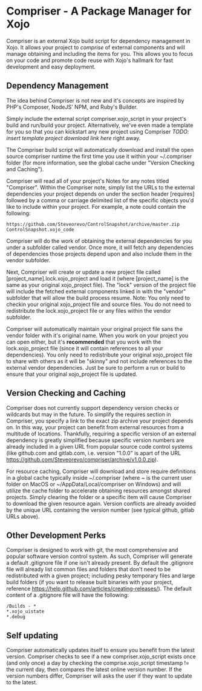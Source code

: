 # Compriser - A Package Manager for Xojo
Compriser is an external Xojo build script for dependency management in Xojo. It allows your project to *comprise* of external components and will manage obtaining and including the items for you. This allows you to focus on your code and promote code reuse with Xojo's hallmark for fast development and easy deployment.

## Dependency Management
The idea behind Compriser is not new and it's concepts are inspired by PHP's Composer, NodeJS' NPM, and Ruby's Builder.

Simply include the external script compriser.xojo_script in your project's build and run/build your project. Alternatively, we've even made a template for you so that you can kickstart any new project using Compriser *TODO: insert template project download link here* right away.

The Compriser build script will automatically download and install the open source compriser runtime the first time you use it within your ~/.compriser folder (for more information, see the global cache under "Version Checking and Caching").

Compriser will read all of your project's Notes for any notes titled "Compriser". Within the Compriser note, simply list the URLs to the external dependencies your project depends on under the section header [requires] followed by a comma or carriage delimited list of the specific objects you'd like to include within your project. For example, a note could contain the following:

```[requires]
https://github.com/Steveorevo/ControlSnapshot/archive/master.zip
ControlSnapshot.xojo_code
```

Compriser will do the work of obtaining the external dependencies for you under a subfolder called vendor. Once more, it will fetch any dependencies of dependencies those projects depend upon and also include them in the vendor subfolder.

Next, Compriser will create or update a new project file called [project_name].lock.xojo_project and load it (where [project_name] is the same as your original xojo_project file). The "lock" version of the project file will include the fetched external components linked in with the "vendor" subfolder that will allow the build process resume. Note: You only need to checkin your original xojo_project file and source files. You do not need to redistribute the lock.xojo_project file or any files within the vendor subfolder.

Compriser will automatically maintain your original project file sans the vendor folder with it's original name. When you work on your project you can open either, but it's **recommended** that you work with the lock.xojo_project file (since it will contain references to all your dependencies). You only need to redistribute your original xojo_project file to share with others as it will be "skinny" and not include references to the external vendor dependencies. Just be sure to perform a run or build to ensure that your original xojo_project file is updated.

## Version Checking and Caching
Compriser does not currently support dependency version checks or wildcards but may in the future. To simplify the requires section in Compriser, you specify a link to the exact zip archive your project depends on. In this way, your project can benefit from external resources from a multitude of locations. Thankfully, requiring a specific version of an external dependency is greatly simplified because specific version numbers are already included in a given URL from popular source code control systems (like github.com and gitlab.com, i.e. version "1.0.0" is apart of the URL https://github.com/Steveorevo/compriser/archive/v1.0.0.zip).

For resource caching, Compriser will download and store require definitions in a global cache typically inside ~/.compriser (where ~ is the current user folder on MacOS or ~/AppData/Local/compriser on Windows) and will utilize the cache folder to accelerate obtaining resources amongst shared projects. Simply clearing the folder or a specific item will cause Compriser to download the given resource again. Version conflicts are already avoided by the unique URL containing the version number (see typical github, gitlab URLs above).

## Other Development Perks
Compriser is designed to work with git, the most comprehensive and popular software version control system. As such, Compriser will generate a default .gitignore file if one isn't already present. By default the .gitignore file will already list common files and folders that don't need to be redistributed with a given project; including pesky temporary files and large build folders (if you want to release built binaries with your project, reference https://help.github.com/articles/creating-releases/). The default content of a .gitignore file will have the following:

```.DS_Store
/Builds - *
*.xojo_uistate    
*.debug    
```

## Self updating
Compriser automatically updates itself to ensure you benefit from the latest version. Compriser checks to see if a new compriser.xojo_script exists once (and only once) a day by checking the comprise.xojo_script timestamp != the current day, then compares the latest online version number. If the version numbers differ, Compriser will asks the user if they want to update to the latest.
